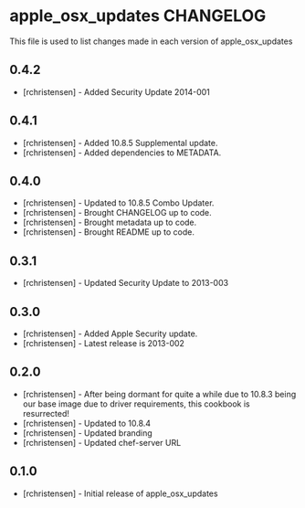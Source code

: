 apple_osx_updates CHANGELOG
===========================

This file is used to list changes made in each version of apple_osx_updates

0.4.2
-----
- [rchristensen] - Added Security Update 2014-001

0.4.1
-----
- [rchristensen] - Added 10.8.5 Supplemental update.
- [rchristensen] - Added dependencies to METADATA.

0.4.0
-----
- [rchristensen] - Updated to 10.8.5 Combo Updater.
- [rchristensen] - Brought CHANGELOG up to code.
- [rchristensen] - Brought metadata up to code.
- [rchristensen] - Brought README up to code.

0.3.1
-----
- [rchristensen] - Updated Security Update to 2013-003

0.3.0
-----
- [rchristensen] - Added Apple Security update.
- [rchristensen] - Latest release is 2013-002

0.2.0
-----
- [rchristensen] - After being dormant for quite a while due to 10.8.3 being our base image due to driver requirements, this cookbook is resurrected!
- [rchristensen] - Updated to 10.8.4
- [rchristensen] - Updated branding
- [rchristensen] - Updated chef-server URL

0.1.0
-----
- [rchristensen] - Initial release of apple_osx_updates